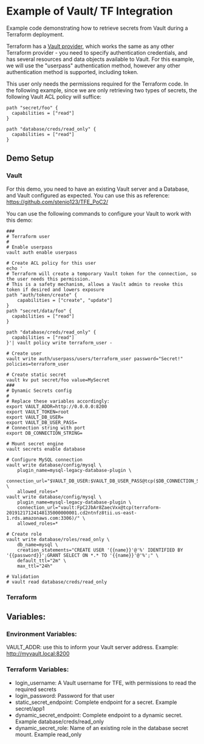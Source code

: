 # Example of Vault/ TF Integration

Example code demonstrating how to retrieve secrets from Vault during a Terraform deployment.

Terraform has a [Vault provider](https://www.terraform.io/docs/providers/vault/index.html), which works the same as any other Terraform provider - you need to specify authentication credentials, and has several resources and data objects available to Vault.
For this example, we will use the "userpass" authentication method, however any other authentication method is supported, including token.

This user only needs the permissions required for the Terraform code. In the following example, since we are only retrieving two types of secrets, the following Vault ACL policy will suffice:

```
path "secret/foo" {
  capabilities = ["read"]
}

path "database/creds/read_only" {
  capabilities = ["read"]
}
```

## Demo Setup
### Vault
For this demo, you need to have an existing Vault server and a Database, and Vault configured as expected. You can use this as reference: https://github.com/stenio123/TFE_PoC2/

You can use the following commands to configure your Vault to work with this demo:

```
###
# Terraform user
#
# Enable userpass
vault auth enable userpass

# Create ACL policy for this user
echo '
# Terraform will create a temporary Vault token for the connection, so the user needs this permission.
# This is a safety mechanism, allows a Vault admin to revoke this token if desired and lowers exposure
path "auth/token/create" {
    capabilities = ["create", "update"]
}
path "secret/data/foo" {
  capabilities = ["read"]
}

path "database/creds/read_only" {
  capabilities = ["read"]
}'| vault policy write terraform_user -

# Create user
vault write auth/userpass/users/terraform_user password="Secret!" policies=terraform_user

# Create static secret
vault kv put secret/foo value=MySecret
###
# Dynamic Secrets config
#
# Replace these variables accordingly:
export VAULT_ADDR=http://0.0.0.0:8200
export VAULT_TOKEN=root
export VAULT_DB_USER=
export VAULT_DB_USER_PASS=
# Connection string with port
export DB_CONNECTION_STRING=

# Mount secret engine
vault secrets enable database

# Configure MySQL connection
vault write database/config/mysql \
    plugin_name=mysql-legacy-database-plugin \
    connection_url="$VAULT_DB_USER:$VAULT_DB_USER_PASS@tcp($DB_CONNECTION_STRING)/" \
    allowed_roles=*
vault write database/config/mysql \
    plugin_name=mysql-legacy-database-plugin \
    connection_url="vault:FpC2JbAr8ZaecVxx@tcp(terraform-20191217124148135000000001.cd2ntnfz8tii.us-east-1.rds.amazonaws.com:3306)/" \
    allowed_roles=*

# Create role
vault write database/roles/read_only \
    db_name=mysql \
    creation_statements="CREATE USER '{{name}}'@'%' IDENTIFIED BY '{{password}}';GRANT SELECT ON *.* TO '{{name}}'@'%';" \
    default_ttl="2m" \
    max_ttl="24h"

# Validation
# vault read database/creds/read_only
```

### Terraform
## Variables:

### Environment Variables:
VAULT_ADDR: use this to inform your Vault server address. Example: http://myvault.local:8200

### Terraform Variables:
- login_username: A Vault username for TFE, with permissions to read the required secrets
- login_password: Password for that user
- static_secret_endpoint: Complete endpoint for a secret. Example secret/app1
- dynamic_secret_endpoint: Complete endpoint to a dynamic secret. Example database/creds/read_only
- dynamic_secret_role: Name of an existing role in the database secret mount. Example read_only
